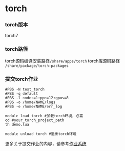 # torch

### torch版本
torch7

### torch路径


torch源码编译安装路径`/share/apps/torch`
torch库源码路径 `/share/package/torch-packages`

### 提交torch作业

```shell
#PBS -N test_torch
#PBS -q default
#PBS -l nodes=1:ppn=12:gpus=8
#PBS -o /home/NAME/logs
#PBS -e /home/NAME/err_log

module load torch #加载torch环境，必需
cd #your_torch_project_path
th demo.lua

module unload torch #退出torch环境
```
更多关于提交作业的内容，请参考[作业系统](../jobs.md)
